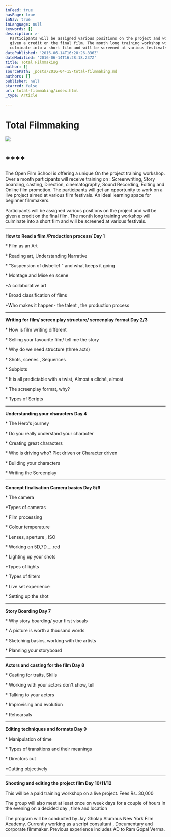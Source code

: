 ```yaml
---
inFeed: true
hasPage: true
inNav: true
inLanguage: null
keywords: []
description: >-
  Participants will be assigned various positions on the project and will be
  given a credit on the final film. The month long training workshop will
  culminate into a short film and will be screened at various festivals.
datePublished: '2016-06-14T16:28:26.836Z'
dateModified: '2016-06-14T16:28:18.237Z'
title: Total Filmmaking
author: []
sourcePath: _posts/2016-04-15-total-filmmaking.md
authors: []
publisher: null
starred: false
url: total-filmmaking/index.html
_type: Article

---
```

# Total Filmmaking
![](https://the-grid-user-content.s3-us-west-2.amazonaws.com/d63a4160-f76c-43b0-9eef-a39bf7d71fa3.png)

# ****

**T**he Open Film School is offering a unique On the project training workshop. Over a month participants will receive training on : Screenwriting, Story boarding, casting, Direction, cinematography, Sound Recording, Editing and Online film promotion. The participants will get an opportunity to work on a live project aimed at various film festivals. An ideal learning space for beginner filmmakers.

Participants will be assigned various positions on the project and will be given a credit on the final film. The month long training workshop will culminate into a short film and will be screened at various festivals.

****

**How to Read a film /Production process/ Day 1**

\* Film as an Art

\* Reading art, Understanding Narrative

\* "Suspension of disbelief " and what keeps it going

\* Montage and Mise en scene

\*A collaborative art

\* Broad classification of films

\*Who makes it happen- the talent , the production process

****

**Writing for film/ screen play structure/ screenplay format Day 2/3**

\* How is film writing different

\* Selling your favourite film/ tell me the story

\* Why do we need structure (three acts)

\* Shots, scenes , Sequences

\* Subplots

\* It is all predictable with a twist, Almost a cliché, almost

\* The screenplay format, why?

\* Types of Scripts

****

**Understanding your characters Day 4**

\* The Hero's journey

\* Do you really understand your character

\* Creating great characters

\* Who is driving who? Plot driven or Character driven

\* Building your characters

\* Writing the Screenplay

****

**Concept finalisation Camera basics Day 5/6**

\* The camera

\*Types of cameras

\* Film processing

\* Colour temperature

\* Lenses, aperture , ISO

\* Working on 5D,7D.....red

\* Lighting up your shots

\*Types of lights

\* Types of filters

\* Live set experience

\* Setting up the shot

****

**Story Boarding Day 7**

\* Why story boarding/ your first visuals

\* A picture is worth a thousand words

\* Sketching basics, working with the artists

\* Planning your storyboard

****

**Actors and casting for the film Day 8**

\* Casting for traits, Skills

\* Working with your actors don't show, tell

\* Talking to your actors

\* Improvising and evolution

\* Rehearsals

****

**Editing techniques and formats Day 9**

\* Manipulation of time

\* Types of transitions and their meanings

\* Directors cut

\*Cutting objectively

****

**Shooting and editing the project film Day 10/11/12**

This will be a paid training workshop on a live project. Fees Rs. 30,000

The group will also meet at least once on week days for a couple of hours in the evening on a decided day , time and location

The program will be conducted by Jay Gholap Alumnus New York Film Academy. Currently working as a script consultant , Documentary and corporate filmmaker. Previous experience includes AD to Ram Gopal Verma.